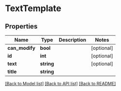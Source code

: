 # TextTemplate

## Properties
Name | Type | Description | Notes
------------ | ------------- | ------------- | -------------
**can_modify** | **bool** |  | [optional] 
**id** | **int** |  | [optional] 
**text** | **string** |  | [optional] 
**title** | **string** |  | 

[[Back to Model list]](../README.md#documentation-for-models) [[Back to API list]](../README.md#documentation-for-api-endpoints) [[Back to README]](../README.md)


